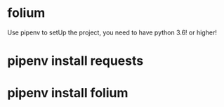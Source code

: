 # folium

Use pipenv to setUp the project, you need to have python 3.6! or higher!

<!-- ! than you need to install pip3 which in Linux or Mac work with these commands->
<!-- ? sudo apt install python3-pip, and than install pipenv (virtual environment ) with these command -->
<!-- * pip3 install pipenv -->

<!-- ! after the installation of pipenv make sure that is install in your pip list dependencies by running pip3 list -->
<!-- ? run the following commands  -->

# pipenv install requests

# pipenv install folium

<!-- ! after install the dependencies create file called map.py -->
